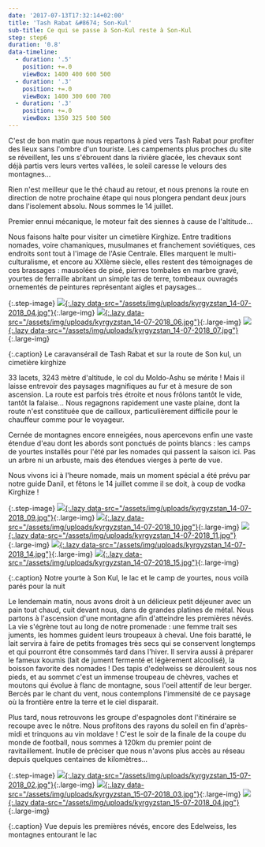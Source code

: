 ```yaml
---
date: '2017-07-13T17:32:14+02:00'
title: 'Tash Rabat &#8674; Son-Kul'
sub-title: Ce qui se passe à Son-Kul reste à Son-Kul
step: step6
duration: '0.8'
data-timeline:
  - duration: '.5'
    position: +=.0
    viewBox: 1400 400 600 500
  - duration: '.3'
    position: +=.0
    viewBox: 1400 300 600 700
  - duration: '.3'
    position: +=.0
    viewBox: 1350 325 500 500
---
```

C'est de bon matin que nous repartons à pied vers Tash Rabat pour profiter des lieux sans l'ombre d'un touriste. Les campements plus proches du site se réveillent, les uns s'ébrouent dans la rivière glacée, les chevaux sont déjà partis vers leurs vertes vallées, le soleil caresse le velours des montagnes...

Rien n'est meilleur que le thé chaud au retour, et nous prenons la route en direction de notre prochaine étape qui nous plongera pendant deux jours dans l'isolement absolu. Nous sommes le 14 juillet.

Premier ennui mécanique, le moteur fait des siennes à cause de l'altitude...

Nous faisons halte pour visiter un cimetière Kirghize. Entre traditions nomades, voire chamaniques, musulmanes et franchement soviétiques, ces endroits sont tout à l'image de l'Asie Centrale. Elles marquent le multi-culturalisme, et encore au XXIème siècle, elles restent des témoignages de ces brassages : mausolées de pisé, pierres tombales en marbre gravé, yourtes de ferraille abritant un simple tas de terre, tombeaux ouvragés ornementés de peintures représentant aigles et paysages...

{:.step-image}
[![](/assets/img/placeholder.png){:.lazy data-src="/assets/img/uploads/kyrgyzstan_14-07-2018_04.jpg"}](/assets/img/uploads/kyrgyzstan_14-07-2018_04.jpg "Tash Rabat"){:.large-img}
[![](/assets/img/placeholder.png){:.lazy data-src="/assets/img/uploads/kyrgyzstan_14-07-2018_06.jpg"}](/assets/img/uploads/kyrgyzstan_14-07-2018_06.jpg "Sur la route de Son Kul"){:.large-img}
[![](/assets/img/placeholder.png){:.lazy data-src="/assets/img/uploads/kyrgyzstan_14-07-2018_07.jpg"}](/assets/img/uploads/kyrgyzstan_14-07-2018_07.jpg "Cimetière kirghize"){:.large-img}

{:.caption}
Le caravansérail de Tash Rabat et sur la route de Son kul, un cimetière kirghize

33 lacets, 3243 mètre d'altitude, le col du Moldo-Ashu se mérite ! Mais il laisse entrevoir des paysages magnifiques au fur et à mesure de son ascension. La route est parfois très étroite et nous frôlons tantôt le vide, tantôt la falaise... Nous regagnons rapidement une vaste plaine, dont la route n'est constituée que de cailloux, particulièrement difficile pour le chauffeur comme pour le voyageur.

Cernée de montagnes encore enneigées, nous apercevons enfin une vaste étendue d'eau dont les abords sont ponctués de points blancs : les camps de yourtes installés pour l'été par les nomades qui passent la saison ici. Pas un arbre ni un arbuste, mais des étendues vierges à perte de vue.

Nous vivons ici à l'heure nomade, mais un moment spécial a été prévu par notre guide Danil, et fêtons le 14 juillet comme il se doit, à coup de vodka Kirghize ! 

{:.step-image}
[![](/assets/img/placeholder.png){:.lazy data-src="/assets/img/uploads/kyrgyzstan_14-07-2018_09.jpg"}](/assets/img/uploads/kyrgyzstan_14-07-2018_09.jpg "Notre yourte"){:.large-img}
[![](/assets/img/placeholder.png){:.lazy data-src="/assets/img/uploads/kyrgyzstan_14-07-2018_10.jpg"}](/assets/img/uploads/kyrgyzstan_14-07-2018_10.jpg "Le lac Son Kul"){:.large-img}
[![](/assets/img/placeholder.png){:.lazy data-src="/assets/img/uploads/kyrgyzstan_14-07-2018_11.jpg"}](/assets/img/uploads/kyrgyzstan_14-07-2018_11.jpg "Le lac Son Kul"){:.large-img}
[![](/assets/img/placeholder.png){:.lazy data-src="/assets/img/uploads/kyrgyzstan_14-07-2018_14.jpg"}](/assets/img/uploads/kyrgyzstan_14-07-2018_14.jpg "Le camp de yourtes"){:.large-img}
[![](/assets/img/placeholder.png){:.lazy data-src="/assets/img/uploads/kyrgyzstan_14-07-2018_15.jpg"}](/assets/img/uploads/kyrgyzstan_14-07-2018_15.jpg "Parés pour la nuit"){:.large-img}

{:.caption}
Notre yourte à Son Kul, le lac et le camp de yourtes, nous voilà parés pour la nuit

Le lendemain matin, nous avons droit à un délicieux petit déjeuner avec un pain tout chaud, cuit devant nous, dans de grandes platines de métal. Nous partons à l'ascension d'une montagne afin d'atteindre les premières névés. La vie s'égrène tout au long de notre promenade : une femme trait ses juments, les hommes guident leurs troupeaux à cheval. Une fois baratté, le lait servira à faire de petits fromages très secs qui se conservent longtemps et qui pourront être consommés tard dans l'hiver. Il servira aussi à préparer le fameux koumis (lait de jument fermenté et légèrement alcoolisé), la boisson favorite des nomades ! Des tapis d'edelweiss se déroulent sous nos pieds, et au sommet c'est un immense troupeau de chèvres, vaches et moutons qui évolue à flanc de montagne, sous l'oeil attentif de leur berger. Bercés par le chant du vent, nous contemplons l'immensité de ce paysage où la frontière entre la terre et le ciel disparait.

Plus tard, nous retrouvons les groupe d'espagnoles dont l'itinéraire se recoupe avec le nôtre. Nous profitons des rayons du soleil en fin d'après-midi et trinquons au vin moldave !  C'est le soir de la finale de la coupe du monde de football, nous sommes à 120km du premier point de ravitaillement. Inutile de préciser que nous n'avons plus accès au réseau depuis quelques centaines de kilomètres...

{:.step-image}
[![](/assets/img/placeholder.png){:.lazy data-src="/assets/img/uploads/kyrgyzstan_15-07-2018_02.jpg"}](/assets/img/uploads/kyrgyzstan_15-07-2018_02.jpg "Vue depuis les premières névés"){:.large-img}
[![](/assets/img/placeholder.png){:.lazy data-src="/assets/img/uploads/kyrgyzstan_15-07-2018_03.jpg"}](/assets/img/uploads/kyrgyzstan_15-07-2018_03.jpg "Edelweiss"){:.large-img}
[![](/assets/img/placeholder.png){:.lazy data-src="/assets/img/uploads/kyrgyzstan_15-07-2018_04.jpg"}](/assets/img/uploads/kyrgyzstan_15-07-2018_04.jpg "Le lac Son Kul"){:.large-img}

{:.caption}
Vue depuis les premières névés, encore des Edelweiss, les montagnes entourant le lac
